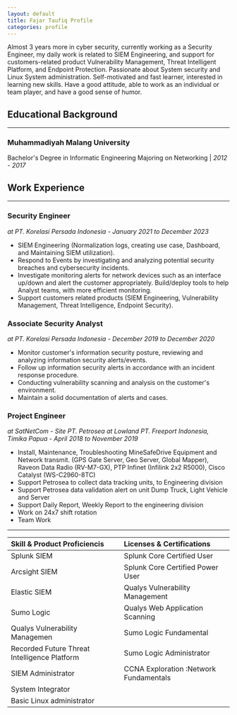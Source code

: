 ```yaml
---
layout: default
title: Fajar Taufiq Profile
categories: profile
---
```


Almost 3 years more in cyber security, currently working as a Security Engineer,
my daily work is related to SIEM Engineering, and support for customers-related product Vulnerability
Management, Threat Intelligent Platform, and Endpoint Protection. Passionate about System security and
Linux System administration. Self-motivated and fast learner, interested in learning new skills. Have a
good attitude, able to work as an individual or team player, and have a good sense of humor.

## Educational Background
***
### Muhammadiyah Malang University
Bachelor's Degree in Informatic Engineering Majoring on Networking | _2012_ - _2017_

## Work Experience
***

### Security Engineer
_at PT. Korelasi Persada Indonesia_ - _January 2021 to December 2023_
* SIEM Engineering (Normalization logs, creating use case,
Dashboard, and Maintaining SIEM utilization).
* Respond to Events by investigating and analyzing potential
security breaches and cybersecurity incidents.
* Investigate monitoring alerts for network devices such as an
interface up/down and alert the customer appropriately.
Build/deploy tools to help Analyst teams, with more efficient
monitoring.
* Support customers related products (SIEM Engineering,
Vulnerability Management, Threat Intelligence, Endpoint
Security).

### Associate Security Analyst
_at PT. Korelasi Persada Indonesia_ - _December 2019 to December 2020_
* Monitor customer's information security posture, reviewing
and analyzing information security alerts/events.
* Follow up information security alerts in accordance with an
incident response procedure.
* Conducting vulnerability scanning and analysis on the customer's
environment.
* Maintain a solid documentation of alerts and cases.

### Project Engineer
_at SatNetCom_ - _Site PT. Petrosea at Lowland PT. Freeport Indonesia, Timika Papua_ -
_April 2018 to November 2019_
* Install, Maintenance, Troubleshooting MineSafeDrive Equipment and Network transmit.
(GPS Gate Server, Geo Server, Global Mapper), Raveon Data Radio (RV-M7-GX), PTP Infinet (Infilink 2x2 R5000), Cisco Catalyst (WS-C2960-8TC)
* Support Petrosea to collect data tracking units, to Engineering division
* Support Petrosea data validation alert on unit Dump Truck, Light Vehicle and Server
* Support Daily Report, Weekly Report to the engineering division
* Work on 24x7 shift rotation
* Team Work
***
| Skill & Product Proficiencis | Licenses & Certifications       |
|:-----------------------------|:--------------------------------|
|Splunk SIEM                   |Splunk Core Certified User       | 
|Arcsight SIEM                 |Splunk Core Certified Power User |
|Elastic SIEM                  |Qualys Vulnerability Management  |
|Sumo Logic                    |Qualys Web Application Scanning  |
|Qualys Vulnerability Managemen|Sumo Logic Fundamental           |
|Recorded Future Threat Intelligence Platform|Sumo Logic Administrator|
|SIEM Administrator|CCNA Exploration :Network Fundamentals       |
|System Integrator             |                                 |
|Basic Linux administrator     |                                 |


